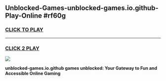 
## Unblocked-Games-unblocked-games.io.github-Play-Online #rf60g
<h3>
<a href="https://news.freeplayer.one?title=unblocked-games.io.github&ref=3">CLICK TO PLAY</a></h3>
<hr>

<h3>
<a href="https://news.freeplayer.one?title=unblocked-games.io.github&ref=3">CLICK 2 PLAY</a>
  
</h3>

<a href="https://news.freeplayer.one?title=unblocked-games.io.github&ref=3"><img src="https://clearcache.store/games.png"></a>


**unblocked-games.io.github games unblocked: Your Gateway to Fun and Accessible Online Gaming**
